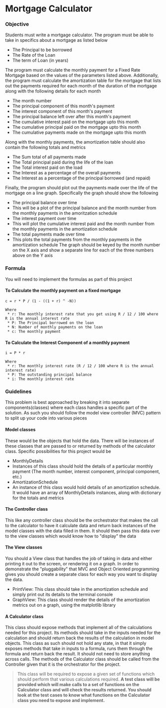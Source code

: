 # Mortgage Calculator

### Objective
Students must write a mortgage calculator. The program must be able to take in specifics about a mortgage as listed below
 * The Principal to be borrowed
 * The Rate of the Loan
 * The term of Loan (in years)

The program must calculate the monthly payment for a Fixed Rate Mortgage based on the values of the parameters listed above. Additionally, the program must calculate the amortization table for the mortgage that lists out the payments required for each month of the duration of the mortgage along with the following details for each month

 * The month number
 * The principal component of this month's payment
 * The interest component of this month's payment
 * The principal balance left over after this month's payment
 * The cumulative interest paid on the mortgage upto this month
 * The cumulative principal paid on the mortgage upto this month
 * The cumulative payments made on the mortgage upto this month

Along with the monthly payments, the amortization table should also contain the following totals and metrics

 * The Sum total of all payments made
 * The Total principal paid during the life of the loan
 * The Total interest paid on the load
 * The Interest as a percentage of the overall payments
 * The Interest as a percentage of the principal borrowed (and repaid)

Finally, the program should plot out the payments made over the life of the mortgage on a line graph. Specifically the graph should show the following
 * The principal balance over time
  * This will be a plot of the principal balance and the month number from the monthly payments in the amoritzation schedule
 * The interest payment over time
  * This will plot the cumulative interest paid and the month number from the monthly payments in the amortization schedule
 * The total payments made over time
  * This plots the total payments from the monthly payments in the amortization schedule
The graph should be keyed by the month number on the X axis and show a separate line for each of the three numbers above on the Y axis

### Formula
You will need to implement the formulas as part of this project

#### To Calculate the monthly payment on a fixed mortgage
```
c = r * P / (1 - ((1 + r) ^ -N))

Where
 * r: The monthly interest rate that you get using R / 12 / 100 where R is the annual interest rate
 * P: The Principal borrowed on the loan
 * N: Number of monthly payments on the loan
 * c: The monthly payment
```

#### To Calculate the Interest Component of a monthly payment
```
i = P * r

Where
 * r: The monthly interest rate (R / 12 / 100 where R is the annual interest rate)
 * P: The outstanding principal balance
 * i: The monthly interest rate
```

### Guidelines
This problem is best approached by breaking it into separate components(classes) where each class handles a specific part of the solution. As such you should follow the model view controller (MVC) pattern to split up your code into various pieces
 
#### Model classes
These would be the objects that hold the data. There will be instances of these classes that are passed to or returned by methods of the calculator class. Specific possibilities for this project would be
 * MonthlyDetails
  * Instances of this class should hold the details of a particular monthly payment (The month number, interest component, principal component, etc.)
 * AmortizationSchedule
  * An instance of this class would hold details of an amortization schedule. It would have an array of MonthlyDetails instances, along with dictionary for the totals and metrics

#### The Controller class
This like any controller class should be the orchestrator that makes the call to the calculator to have it calculate data and return back instances of the model classes with the data filled in them. It should then pass this data over to the view classes which would know how to "display" the data

#### The View classes
You should a View class that handles the job of taking in data and either printing it out to the screen, or rendering it on a graph. In order to demonstrate the "pluggability" that MVC and Object Oriented programming gives you should create a separate class for each way you want to display the data.
 * PrintView: This class should take in the amortization schedule and simply print out its details to the terminal console
 * GraphView: This class should render the details of the amortization metrics out on a graph, using the matplotlib library


#### A Calculator class
This class should expose methods that implement all of the calculations needed for this project. Its methods should take in the inputs needed for the calculation and should return back the results of the calculation in model objects. This class as such should not hold any state, in that it simply exposes methods that take in inputs to a formula, runs them through the formula and return back the result. It should not need to store anything across calls. 
The methods of the Calculator class should be called from the Controller given that it is the orchestrator for the project.
 
> This class will be required to expose a given set of functions which should perform that various calculations required. **A test class will be provided which will make calls to a set of functions on the Calculator class and will check the results returned. You should look at the test cases to know what functions on the Calculator class you need to expose and implement.**

